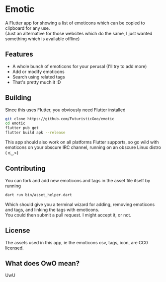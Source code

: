 # Emotic 
A Flutter app for showing a list of emoticons which can be copied to clipboard for any use.  
(Just an alternative for those websites which do the same, I just wanted something which is available offline)

## Features
* A whole bunch of emoticons for your perusal (I'll try to add more)
* Add or modify emoticons
* Search using related tags
* That's pretty much it :D

## Building
Since this uses Flutter, you obviously need Flutter installed  
```bash
git clone https://github.com/FuturisticGoo/emotic
cd emotic
flutter pub get
flutter build apk --release
```
This app should also work on all platforms Flutter supports, so go wild with emoticons on your obscure IRC channel, running on an obscure Linux distro ( ಠ‿<)  

## Contributing
You can fork and add new emoticons and tags in the asset file itself by running  
``` bash
dart run bin/asset_helper.dart
```  
Which should give you a terminal wizard for adding, removing emoticons and tags, and linking the tags with emoticons.  
You could then submit a pull request. I might accept it, or not.

## License
The assets used in this app, ie the emoticons csv, tags, icon, are CC0 licensed.

## What does OwO mean?
UwU

